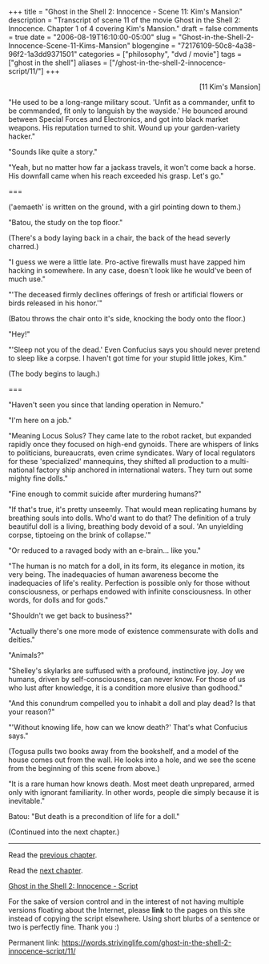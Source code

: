 +++
title = "Ghost in the Shell 2: Innocence - Scene 11: Kim's Mansion"
description = "Transcript of scene 11 of the movie Ghost in the Shell 2: Innocence. Chapter 1 of 4 covering Kim's Mansion."
draft = false
comments = true
date = "2006-08-19T16:10:00-05:00"
slug = "Ghost-in-the-Shell-2-Innocence-Scene-11-Kims-Mansion"
blogengine = "72176109-50c8-4a38-96f2-1a3dd9371501"
categories = ["philosophy", "dvd / movie"]
tags = ["ghost in the shell"]
aliases = ["/ghost-in-the-shell-2-innocence-script/11/"]
+++

<p style="text-align: right">
[11 Kim&#39;s Mansion]
</p>
<p>
&quot;He used to be a long-range military scout. &#39;Unfit as a commander, unfit to be commanded, fit only to languish by the wayside.&#39; He bounced around between Special Forces and Electronics, and got into black market weapons. His reputation turned to shit. Wound up your garden-variety hacker.&quot;
</p>
<p>
&quot;Sounds like quite a story.&quot;
</p>
<p>
&quot;Yeah, but no matter how far a jackass travels, it won&#39;t come back a horse. His downfall came when his reach exceeded his grasp. Let&#39;s go.&quot;
</p>
<!--more-->
<p>
===<!--adsense-->
</p>
<p>
(&#39;aemaeth&#39; is written on the ground, with a girl pointing down to them.)
</p>
<p>
&quot;Batou, the study on the top floor.&quot;
</p>
<p>
(There&#39;s a body laying back in a chair, the back of the head severly charred.)
</p>
<p>
&quot;I guess we were a little late. Pro-active firewalls must have zapped him hacking in somewhere. In any case, doesn&#39;t look like he would&#39;ve been of much use.&quot;
</p>
<p>
&quot;&#39;The deceased firmly declines offerings of fresh or artificial flowers or birds released in his honor.&#39;&quot;
</p>
<p>
(Batou throws the chair onto it&#39;s side, knocking the body onto the floor.)
</p>
<p>
&quot;Hey!&quot;
</p>
<p>
&quot;&#39;Sleep not you of the dead.&#39; Even Confucius says you should never pretend to sleep like a corpse. I haven&#39;t got time for your stupid little jokes, Kim.&quot;
</p>
<p>
(The body begins to laugh.)
</p>
<p>
===
</p>
<p>
&quot;Haven&#39;t seen you since that landing operation in Nemuro.&quot;
</p>
<p>
&quot;I&#39;m here on a job.&quot;
</p>
<p>
&quot;Meaning Locus Solus? They came late to the robot racket, but expanded rapidly once they focused on high-end gynoids. There are whispers of links to politicians, bureaucrats, even crime syndicates. Wary of local regulators for these &#39;specialized&#39; mannequins, they shifted all production to a multi-national factory ship anchored in international waters. They turn out some mighty fine dolls.&quot;
</p>
<p>
&quot;Fine enough to commit suicide after murdering humans?&quot;
</p>
<p>
&quot;If that&#39;s true, it&#39;s pretty unseemly. That would mean replicating humans by breathing souls into dolls. Who&#39;d want to do that? The definition of a truly beautiful doll is a living, breathing body devoid of a soul. &#39;An unyielding corpse, tiptoeing on the brink of collapse.&#39;&quot;
</p>
<p>
&quot;Or reduced to a ravaged body with an e-brain... like you.&quot;
</p>
<p>
&quot;The human is no match for a doll, in its form, its elegance in motion, its very being. The inadequacies of human awareness become the inadequacies of life&#39;s reality. Perfection is possible only for those without consciousness, or perhaps endowed with infinite consciousness. In other words, for dolls and for gods.&quot;
</p>
<p>
&quot;Shouldn&#39;t we get back to business?&quot;
</p>
<p>
&quot;Actually there&#39;s one more mode of existence commensurate with dolls and deities.&quot;
</p>
<p>
&quot;Animals?&quot;
</p>
<p>
&quot;Shelley&#39;s skylarks are suffused with a profound, instinctive joy. Joy we humans, driven by self-consciousness, can never know. For those of us who lust after knowledge, it is a condition more elusive than godhood.&quot;
</p>
<p>
&quot;And this conundrum compelled you to inhabit a doll and play dead? Is that your reason?&quot;
</p>
<p>
&quot;&#39;Without knowing life, how can we know death?&#39; That&#39;s what Confucius says.&quot;
</p>
<p>
(Togusa pulls two books away from the bookshelf, and a model of the house comes out from the wall.  He looks into a hole, and we see the scene from the beginning of this scene from above.)
</p>
<p>
&quot;It is a rare human how knows death. Most meet death unprepared, armed only with ignorant familiarity. In other words, people die simply because it is inevitable.&quot;
</p>
<p>
Batou: &quot;But death is a precondition of life for a doll.&quot;
</p>
<p>
(Continued into the next chapter.)
</p>
<hr />
<p>
Read the <a href="/ghost-in-the-shell-2-innocence-script/10/">previous chapter</a>.
</p>
<p>
Read the <a href="/ghost-in-the-shell-2-innocence-script/12/">next chapter</a>.
</p>
<p>
<a href="/ghost-in-the-shell-2-innocence-script/">Ghost in the Shell 2: Innocence - Script</a>
</p>
<div class="tip">
<p>
For the sake of version control and in the interest of not having multiple versions floating about the Internet, please <strong>link</strong> to the pages on this site instead of copying the script elsewhere. Using short blurbs of a sentence or two is perfectly fine.  Thank you :)
</p>
<p>
Permanent link: <a href="/ghost-in-the-shell-2-innocence-script/11/">https://words.strivinglife.com/ghost-in-the-shell-2-innocence-script/11/</a>
</p>
</div>
